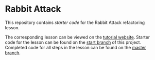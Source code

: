 # Rabbit Attack

This repository contains *starter code* for the Rabbit Attack refactoring lesson.

The corresponding lesson can be viewed on the [tutorial website](https://joncoop.github.io/rabbit-attack/). Starter code for the lesson can be found on the [start branch](https://github.com/joncoop/rabbit-attack/tree/start) of this project. Completed code for all steps in the lesson can be found on the [master branch](https://github.com/joncoop/rabbit-attack).
